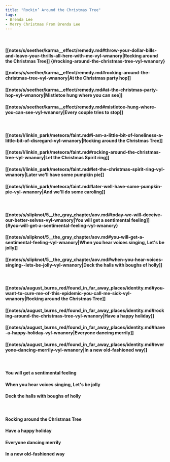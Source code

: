 ```yaml
---
title: "Rockin’ Around the Christmas Tree"
tags:
- Brenda Lee
- Merry Christmas From Brenda Lee
---
```

&nbsp;
#### [[notes/s/seether/karma__effect/remedy.md#throw-your-dollar-bills-and-leave-your-thrills-all-here-with-me-vyl-wnanory|Rocking around the Christmas Tree]] {#rocking-around-the-christmas-tree-vyl-wnanory}
#### [[notes/s/seether/karma__effect/remedy.md#rocking-around-the-christmas-tree-vyl-wnanory|At the Christmas party hop]]
#### [[notes/s/seether/karma__effect/remedy.md#at-the-christmas-party-hop-vyl-wnanory|Mistletoe hung where you can see]]
#### [[notes/s/seether/karma__effect/remedy.md#mistletoe-hung-where-you-can-see-vyl-wnanory|Every couple tries to stop]]
&nbsp;
#### [[notes/l/linkin_park/meteora/faint.md#i-am-a-little-bit-of-loneliness-a-little-bit-of-disregard-vyl-wnanory|Rocking around the Christmas Tree]]
#### [[notes/l/linkin_park/meteora/faint.md#rocking-around-the-christmas-tree-vyl-wnanory|Let the Christmas Spirit ring]]
#### [[notes/l/linkin_park/meteora/faint.md#let-the-christmas-spirit-ring-vyl-wnanory|Later we'll have some pumpkin pie]]
#### [[notes/l/linkin_park/meteora/faint.md#later-well-have-some-pumpkin-pie-vyl-wnanory|And we'll do some caroling]]
&nbsp;
#### [[notes/s/slipknot/5__the_gray_chapter/aov.md#today-we-will-deceive-our-better-selves-vyl-wnanory|You will get a sentimental feeling]] {#you-will-get-a-sentimental-feeling-vyl-wnanory}
#### [[notes/s/slipknot/5__the_gray_chapter/aov.md#you-will-get-a-sentimental-feeling-vyl-wnanory|When you hear voices singing,  Let's be jolly]]
#### [[notes/s/slipknot/5__the_gray_chapter/aov.md#when-you-hear-voices-singing--lets-be-jolly-vyl-wnanory|Deck the halls with boughs of holly]]
&nbsp;
#### [[notes/a/august_burns_red/found_in_far_away_places/identity.md#you-want-to-cure-me-of-this-epidemic-you-call-me-sick-vyl-wnanory|Rocking around the Christmas Tree]]
#### [[notes/a/august_burns_red/found_in_far_away_places/identity.md#rocking-around-the-christmas-tree-vyl-wnanory|Have a happy holiday]]
#### [[notes/a/august_burns_red/found_in_far_away_places/identity.md#have-a-happy-holiday-vyl-wnanory|Everyone dancing merrily]]
#### [[notes/a/august_burns_red/found_in_far_away_places/identity.md#everyone-dancing-merrily-vyl-wnanory|In a new old-fashioned way]]
&nbsp;
#### You will get a sentimental feeling
#### When you hear voices singing,  Let's be jolly
#### Deck the halls with boughs of holly
&nbsp;
#### Rocking around the Christmas Tree
#### Have a happy holiday
#### Everyone dancing merrily
#### In a new old-fashioned way
